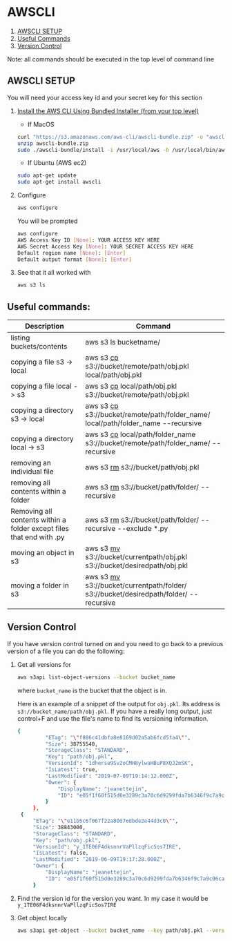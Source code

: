 # AWSCLI

1. [AWSCLI SETUP](https://github.com/jeanettejin/HelpfulGuides/blob/master/AWS/awscli.md#awscli)
2. [Useful Commands](https://github.com/jeanettejin/HelpfulGuides/blob/master/AWS/awscli.md#useful-commands)
3. [Version Control](https://github.com/jeanettejin/HelpfulGuides/blob/master/AWS/awscli.md#version-control)

Note: all commands should be executed in the top level of command line

## AWSCLI SETUP

You will need your access key id and your secret key for this section

1. [Install the AWS CLI Using Bundled Installer (from your top level)](https://docs.aws.amazon.com/cli/latest/userguide/install-macos.html)  
  
      * If MacOS
      
    ```bash
    curl "https://s3.amazonaws.com/aws-cli/awscli-bundle.zip" -o "awscli-bundle.zip"
    unzip awscli-bundle.zip
    sudo ./awscli-bundle/install -i /usr/local/aws -b /usr/local/bin/aws
    ```
    
      * If Ubuntu (AWS ec2)
        
    ```bash
    sudo apt-get update
    sudo apt-get install awscli
    ```

2. Configure

    ```bash
   aws configure
    ```
    
    You will be prompted
    
    ```bash
    aws configure
    AWS Access Key ID [None]: YOUR ACCESS KEY HERE
    AWS Secret Access Key [None]: YOUR SECRET ACCESS KEY HERE
    Default region name [None]: [Enter]
    Default output format [None]: [Enter]
    ```

3. See that it all worked with

    ```bash
    aws s3 ls 
    ```

## Useful commands:


|  Description | Command  | 
|---|---|
|  listing buckets/contents | aws s3 ls bucketname/ | 
|  copying a file s3 -> local | aws s3 [cp](https://docs.aws.amazon.com/cli/latest/reference/s3/cp.html) s3://bucket/remote/path/obj.pkl  local/path/obj.pkl |  
|  copying a file local -> s3 | aws s3 [cp](https://docs.aws.amazon.com/cli/latest/reference/s3/cp.html) local/path/obj.pkl s3://bucket/remote/path/obj.pkl  |
|  copying a directory s3 -> local | aws s3 [cp](https://docs.aws.amazon.com/cli/latest/reference/s3/cp.html) s3://bucket/remote/path/folder_name/ local/path/folder_name --recursive |  
|  copying a directory local -> s3 | aws s3 [cp](https://docs.aws.amazon.com/cli/latest/reference/s3/cp.html) local/path/folder_name s3://bucket/remote/path/folder_name/ --recursive |
| removing an individual file | aws s3 [rm](https://docs.aws.amazon.com/cli/latest/reference/s3/rm.html) s3://bucket/path/obj.pkl |
| removing all contents within a folder | aws s3 [rm](https://docs.aws.amazon.com/cli/latest/reference/s3/rm.html) s3://bucket/path/folder/ --recursive |
| Removing all contents within a folder except files that end with .py | aws s3 [rm](https://docs.aws.amazon.com/cli/latest/reference/s3/rm.html) s3://bucket/path/folder/ --recursive --exclude *.py|
|moving an object in s3| aws s3 [mv](https://docs.aws.amazon.com/cli/latest/reference/s3/mv.html) s3://bucket/currentpath/obj.pkl s3://bucket/desiredpath/obj.pkl |
|moving a folder in s3| aws s3 [mv](https://docs.aws.amazon.com/cli/latest/reference/s3/mv.html) s3://bucket/currentpath/folder/ s3://bucket/desiredpath/folder/ --recursive |



## Version Control

If you have version control turned on and you need to go back to a previous version of a file you can do the following:

1. Get all versions for
    
    ```bash
    aws s3api list-object-versions --bucket bucket_name
    ```
   where `bucket_name` is the bucket that the object is in.
   
   Here is an example of a snippet of the output for `obj.pkl`. Its address is `s3://bucket_name/path/obj.pkl`. If you have a really
   long output, just control+F and use the file's name to find its versioning information.
   
   ```bash
   {
            "ETag": "\"f886c41dbfa8e8169d02a5ab6fcd5fa4\"",
            "Size": 38755540,
            "StorageClass": "STANDARD",
            "Key": "path/obj.pkl",
            "VersionId": "1dherse9Sv2oCMH8ylwaHBuP8XQJ2mSK",
            "IsLatest": true,
            "LastModified": "2019-07-09T19:14:12.000Z",
            "Owner": {
                "DisplayName": "jeanettejin",
                "ID": "e05f1f60f515d0e3289c3a70c6d9299fda7b6346f9c7a9c06caa9a3c344e34b5"
            }
        },
    {
        "ETag": "\"e11b5c6f067f22a80d7edbde2e44d3c0\"",
        "Size": 38843000,
        "StorageClass": "STANDARD",
        "Key": "path/obj.pkl",
        "VersionId": "y_1TE06F4dksnnrVaPllzqFicSos7IRE",
        "IsLatest": false,
        "LastModified": "2019-06-09T19:17:28.000Z",
        "Owner": {
            "DisplayName": "jeanettejin",
            "ID": "e05f1f60f515d0e3289c3a70c6d9299fda7b6346f9c7a9c06caa9a3c344e34b5"
        }
   ```
2. Find the version id for the version you want. In my case it would be 
`y_1TE06F4dksnnrVaPllzqFicSos7IRE`

3. Get object locally
    ```bash
   aws s3api get-object --bucket bucket_name --key path/obj.pkl --version-id y_1TE06F4dksnnrVaPllzqFicSos7IRE obj.pkl 
   ```
